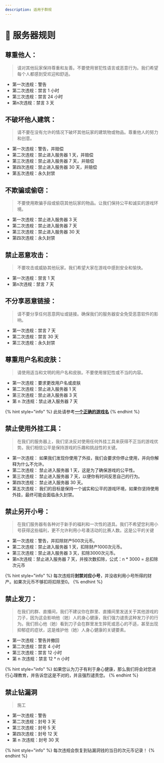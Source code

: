 ```yaml
---
description: 适用于群规
---
```


# 📃 服务器规则

## 尊重他人：

> 请对其他玩家保持尊重和友善。不要使用冒犯性语言或恶意行为。我们希望每个人都感到受欢迎和舒适。

* 第一次违规：警告
* 第二次违规：禁言 1 小时
* 第三次违规：禁言 24 小时
* 第n次违规：禁言 3 天

## 不破坏他人建筑：

> 请不要在没有允许的情况下破坏其他玩家的建筑物或物品。尊重他人的努力和创意。

* 第一次违规：警告，并赔偿
* 第二次违规：禁止进入服务器 1 天，并赔偿
* 第三次违规：禁止进入服务器 7 天，并赔偿
* 第四次违规：禁止进入服务器 30 天，并赔偿
* 第五次违规：永久封禁

## 不欺骗或偷窃：

> 不要使用欺骗手段或偷窃其他玩家的物品。让我们保持公平和诚实的游戏环境。

* 第一次违规：禁止进入服务器 3 天
* 第二次违规：禁止进入服务器 7 天
* 第三次违规：禁止进入服务器 30 天
* 第四次违规：永久封禁

## 禁止恶意攻击：

> 不要攻击或威胁其他玩家。我们希望大家在游戏中感到安全和愉快。

* 第一次违规：禁言 1 天
* 第n次违规：禁言 7 天

## 不分享恶意链接：

> 请不要分享任何恶意网址或链接。确保我们的服务器安全免受恶意软件的影响。

* 第一次违规：禁言 7 天
* 第二次违规：禁言 30 天
* 第三次违规：永久封禁

## 尊重用户名和皮肤：

> 请使用适当和文明的用户名和皮肤。不要使用冒犯性或不当的内容。

* 第一次违规：要求更改用户名或皮肤
* 第二次违规：禁止进入服务器 1 天
* 第三次违规：禁止进入服务器 3 天
* 第 n 次违规：禁止进入服务器 7 天&#x20;

{% hint style="info" %}
此处请参考[**一个正确的游戏名**](../gai-shu/yi-ge-zheng-que-de-you-xi-ming.md#4.-bi-mian-min-gan-nei-rong)
{% endhint %}

## 禁止使用外挂工具：

> 在我们的服务器上，我们坚决反对使用任何外挂工具来获得不正当的游戏优势。我们相信公平是保持游戏的乐趣和挑战性的关键。

* 第一次违规： 如果我们发现你使用了外挂，我们会要求你停止使用，并向你解释为什么不允许。
* 第二次违规： 禁止进入服务器 1 天，这是为了确保游戏的公平性。
* 第三次违规： 禁止进入服务器 7 天，以便你有时间反思自己的行为。
* 第四次违规： 禁止进入服务器 30 天。
* 第五次违规： 我们的目标是保持一个诚实和公平的游戏环境，如果你坚持使用外挂，最终可能会面临永久封禁。

## 禁止另开小号：

> 在我们服务器有各种对于新手的福利和一次性的道具。我们不希望您利用小号获得这些福利，更不允许利用小号凑活动的比赛人数。这是公平的关键

* 第一次违规：警告，并扣除财产500次元币。
* 第二次违规：禁止进入服务器 1 天，扣除财产1000次元币。
* 第三次违规：禁止进入服务器 3 天，扣除3000次元币。
* 第n次违规：禁止进入服务器 7 天，并按次数扣除，公式：n \* 3000 = 总扣除次元币&#x20;

{% hint style="info" %}
每次违规将**封禁对应小号**，并没收利用小号所得的财产。如果次元币不够扣将扣除至0。
{% endhint %}

## 禁止发刀：

> 在我们的群、直播间，我们不建议你在群里、直播间里发送关于其他游戏的刀子，因为这会影响他（她）人的身心健康，我们强力谴责这种发刀子的行为。我们担心他（她）看到刀子会在群里发生猝死或恶心的不适，甚至出现抑郁症的症状，这是维护他（她）人身心健康的关键要素。

* 第一次违规：警告并撤回
* 第二次违规：禁言 4 小时
* 第三次违规：禁言 12 小时
* 第 n 次违规：禁言 12 \* n 小时

{% hint style="info" %}
如果您认为刀子有利于身心健康，那么我们将会对您进行心理教育，并告诉您这是不对的，并且强烈谴责您。
{% endhint %}

## 禁止钻漏洞

> 施工

* 第一次违规：警告
* 第二次违规：封号 3 天
* 第三次违规：封号 5 天
* 第四次违规：封号 12 天
* 第 n 次违规：封号 30 天

{% hint style="info" %}
每次违规会恢复到钻漏洞钱的当日的次元币记录！
{% endhint %}
